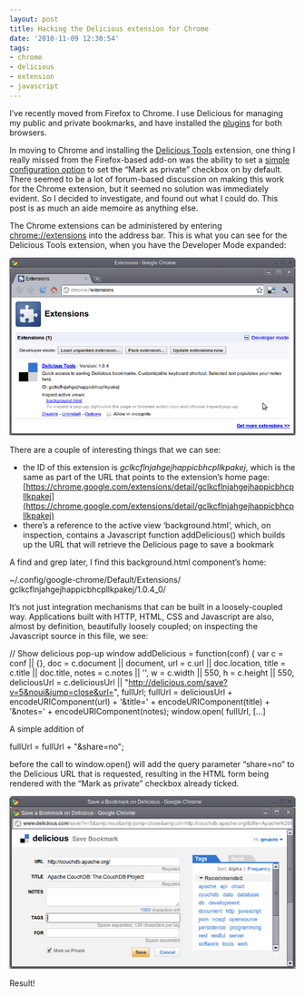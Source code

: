```yaml
---
layout: post
title: Hacking the Delicious extension for Chrome
date: '2010-11-09 12:30:54'
tags:
- chrome
- delicious
- extension
- javascript
---
```



I’ve recently moved from Firefox to Chrome. I use Delicious for managing my public and private bookmarks, and have installed the [plugins](http://www.delicious.com/help/tools) for both browsers.

In moving to Chrome and installing the [Delicious Tools](https://chrome.google.com/extensions/detail/gclkcflnjahgejhappicbhcpllkpakej) extension, one thing I really missed from the Firefox-based add-on was the ability to set a [simple configuration option](http://kenyarmosh.com/delicious-firefox-add-on-always-mark-as-private/) to set the “Mark as private” checkbox on by default. There seemed to be a lot of forum-based discussion on making this work for the Chrome extension, but it seemed no solution was immediately evident. So I decided to investigate, and found out what I could do. This post is as much an aide memoire as anything else.

The Chrome extensions can be administered by entering [chrome://extensions](chrome://extensions) into the address bar. This is what you can see for the Delicious Tools extension, when you have the Developer Mode expanded:

![Chrome extension details](/content/images/2010/11/screenshot-extensions-google-chrome.png "Chrome extension details")

There are a couple of interesting things that we can see:

- the ID of this extension is *gclkcflnjahgejhappicbhcpllkpakej*, which is the same as part of the URL that points to the extension’s home page:  
[https://chrome.google.com/extensions/detail/gclkcflnjahgejhappicbhcpllkpakej](https://chrome.google.com/extensions/detail/gclkcflnjahgejhappicbhcpllkpakej)
- there’s a reference to the active view ‘background.html’, which, on inspection, contains a Javascript function addDelicious() which builds up the URL that will retrieve the Delicious page to save a bookmark

A find and grep later, I find this background.html component’s home:

~/.config/google-chrome/Default/Extensions/ gclkcflnjahgejhappicbhcpllkpakej/1.0.4_0/

It’s not just integration mechanisms that can be built in a loosely-coupled way. Applications built with HTTP, HTML, CSS and Javascript are also, almost by definition, beautifully loosely coupled; on inspecting the Javascript source in this file, we see:

 // Show delicious pop-up window addDelicious = function(conf) { var c = conf || {}, doc = c.document || document, url = c.url || doc.location, title = c.title || doc.title, notes = c.notes || '', w = c.width || 550, h = c.height || 550, deliciousUrl = c.deliciousUrl || "http://delicious.com/save?v=5&noui&jump=close&url=", fullUrl; fullUrl = deliciousUrl + encodeURIComponent(url) + '&title=' + encodeURIComponent(title) + '&notes=' + encodeURIComponent(notes); window.open( fullUrl, [...]

A simple addition of

fullUrl = fullUrl + "&share=no";

before the call to window.open() will add the query parameter “share=no” to the Delicious URL that is requested, resulting in the HTML form being rendered with the “Mark as private” checkbox already ticked.

![Saving a bookmark, with private as default](/content/images/2010/11/screenshot-save-a-bookmark-on-delicious-google-chrome.png "Saving a bookmark, with private as default")

Result!


